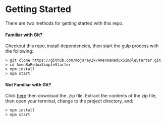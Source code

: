 # Getting Started

There are two methods for getting started with this repo.

#### Familiar with Git?
Checkout this repo, install dependencies, then start the gulp process with the following:

```
> git clone https://github.com/mojaray2k/AmenRaReduxSimpleStarter.git
> cd AmenRaReduxSimpleStarter
> npm install
> npm start
```

#### Not Familiar with Git?
Click [here](https://github.com/mojaray2k/AmenRaReduxSimpleStarter/releases) then download the .zip file.  Extract the contents of the zip file, then open your terminal, change to the project directory, and:

```
> npm install
> npm start
```
